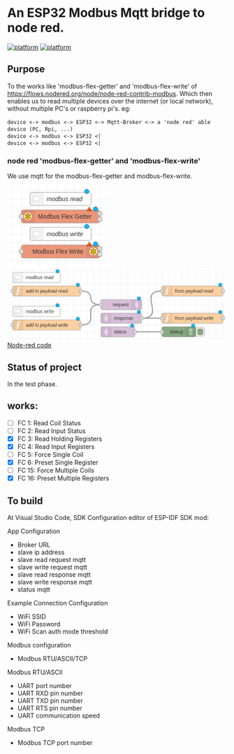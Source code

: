 # An ESP32 Modbus Mqtt bridge to node red.
[![platform](https://img.shields.io/badge/platform-Node--RED-red)](https://nodered.org)
[![platform](https://img.shields.io/badge/platform-ESP--32-blue)](https://docs.espressif.com/projects/esp-idf/en/latest/esp32/)
## Purpose
To the works like 'modbus-flex-getter' and 'modbus-flex-write' of https://flows.nodered.org/node/node-red-contrib-modbus.
Which then enables us to read multiple devices over the internet (or local network), without multiple PC's or raspberry pi's.
eg:
```
device <-> modbus <-> ESP32 <-> Mqtt-Broker <-> a 'node red' able device (PC, Rpi, ...)
device <-> modbus <-> ESP32 <│
device <-> modbus <-> ESP32 <|
```
### node red 'modbus-flex-getter' and 'modbus-flex-write'
We use mqtt for the modbus-flex-getter and modbus-flex-write.

![Node-red modbus-flex-getter and modbus-flex-write Screenshot](/Node-red/node-red-contrib-modbus.png)
![Node-red modbus-flex-getter and modbus-flex-write Screenshot](/Node-red/Screenshot.png)
[Node-red code](/Node-red/inport.json)

## Status of project
In the test phase.
## works:
 - [ ] FC 1: Read Coil Status
 - [ ] FC 2: Read Input Status
 - [X] FC 3: Read Holding Registers
 - [x] FC 4: Read Input Registers
 - [ ] FC 5: Force Single Coil
 - [x] FC 6: Preset Single Register
 - [ ] FC 15: Force Multiple Coils
 - [X] FC 16: Preset Multiple Registers

## To build
At Visual Studio Code, SDK Configuration editor of ESP-IDF SDK mod:

App Configuration
- Broker URL
- slave ip address
- slave read request mqtt
- slave write request mqtt
- slave read response mqtt
- slave write response mqtt
- status mqtt

Example Connection Configuration
- WiFi SSID
- WiFi Password
- WiFi Scan auth mode threshold

Modbus configuration
- Modbus RTU/ASCII/TCP

Modbus RTU/ASCII
- UART port number
- UART RXD pin number
- UART TXD pin number
- UART RTS pin number
- UART communication speed

Modbus TCP
- Modbus TCP port number
